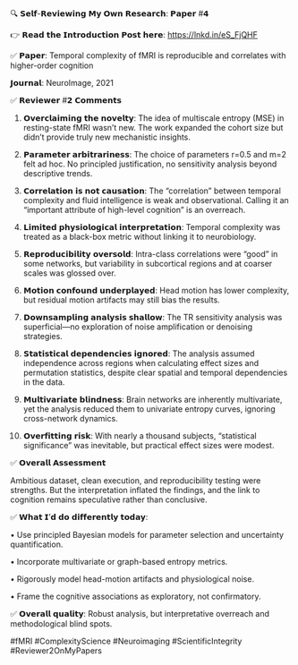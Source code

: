 🔍 𝗦𝗲𝗹𝗳-𝗥𝗲𝘃𝗶𝗲𝘄𝗶𝗻𝗴 𝗠𝘆 𝗢𝘄𝗻 𝗥𝗲𝘀𝗲𝗮𝗿𝗰𝗵: 𝗣𝗮𝗽𝗲𝗿 #𝟰



👉 𝗥𝗲𝗮𝗱 𝘁𝗵𝗲 𝗜𝗻𝘁𝗿𝗼𝗱𝘂𝗰𝘁𝗶𝗼𝗻 𝗣𝗼𝘀𝘁 𝗵𝗲𝗿𝗲: https://lnkd.in/eS_FjQHF



✅ 𝗣𝗮𝗽𝗲𝗿: Temporal complexity of fMRI is reproducible and correlates with higher-order cognition

𝗝𝗼𝘂𝗿𝗻𝗮𝗹: NeuroImage, 2021



✅ 𝗥𝗲𝘃𝗶𝗲𝘄𝗲𝗿 #𝟮 𝗖𝗼𝗺𝗺𝗲𝗻𝘁𝘀



1. 𝗢𝘃𝗲𝗿𝗰𝗹𝗮𝗶𝗺𝗶𝗻𝗴 𝘁𝗵𝗲 𝗻𝗼𝘃𝗲𝗹𝘁𝘆: The idea of multiscale entropy (MSE) in resting-state fMRI wasn’t new. The work expanded the cohort size but didn’t provide truly new mechanistic insights.



2. 𝗣𝗮𝗿𝗮𝗺𝗲𝘁𝗲𝗿 𝗮𝗿𝗯𝗶𝘁𝗿𝗮𝗿𝗶𝗻𝗲𝘀𝘀: The choice of parameters r=0.5 and m=2 felt ad hoc. No principled justification, no sensitivity analysis beyond descriptive trends.



3. 𝗖𝗼𝗿𝗿𝗲𝗹𝗮𝘁𝗶𝗼𝗻 𝗶𝘀 𝗻𝗼𝘁 𝗰𝗮𝘂𝘀𝗮𝘁𝗶𝗼𝗻: The “correlation” between temporal complexity and fluid intelligence is weak and observational. Calling it an “important attribute of high-level cognition” is an overreach.



4. 𝗟𝗶𝗺𝗶𝘁𝗲𝗱 𝗽𝗵𝘆𝘀𝗶𝗼𝗹𝗼𝗴𝗶𝗰𝗮𝗹 𝗶𝗻𝘁𝗲𝗿𝗽𝗿𝗲𝘁𝗮𝘁𝗶𝗼𝗻: Temporal complexity was treated as a black-box metric without linking it to neurobiology.



5. 𝗥𝗲𝗽𝗿𝗼𝗱𝘂𝗰𝗶𝗯𝗶𝗹𝗶𝘁𝘆 𝗼𝘃𝗲𝗿𝘀𝗼𝗹𝗱: Intra-class correlations were “good” in some networks, but variability in subcortical regions and at coarser scales was glossed over.



6. 𝗠𝗼𝘁𝗶𝗼𝗻 𝗰𝗼𝗻𝗳𝗼𝘂𝗻𝗱 𝘂𝗻𝗱𝗲𝗿𝗽𝗹𝗮𝘆𝗲𝗱: Head motion has lower complexity, but residual motion artifacts may still bias the results.



7. 𝗗𝗼𝘄𝗻𝘀𝗮𝗺𝗽𝗹𝗶𝗻𝗴 𝗮𝗻𝗮𝗹𝘆𝘀𝗶𝘀 𝘀𝗵𝗮𝗹𝗹𝗼𝘄: The TR sensitivity analysis was superficial—no exploration of noise amplification or denoising strategies.



8. 𝗦𝘁𝗮𝘁𝗶𝘀𝘁𝗶𝗰𝗮𝗹 𝗱𝗲𝗽𝗲𝗻𝗱𝗲𝗻𝗰𝗶𝗲𝘀 𝗶𝗴𝗻𝗼𝗿𝗲𝗱: The analysis assumed independence across regions when calculating effect sizes and permutation statistics, despite clear spatial and temporal dependencies in the data.



9. 𝗠𝘂𝗹𝘁𝗶𝘃𝗮𝗿𝗶𝗮𝘁𝗲 𝗯𝗹𝗶𝗻𝗱𝗻𝗲𝘀𝘀: Brain networks are inherently multivariate, yet the analysis reduced them to univariate entropy curves, ignoring cross-network dynamics.



10. 𝗢𝘃𝗲𝗿𝗳𝗶𝘁𝘁𝗶𝗻𝗴 𝗿𝗶𝘀𝗸: With nearly a thousand subjects, “statistical significance” was inevitable, but practical effect sizes were modest.



✅ 𝗢𝘃𝗲𝗿𝗮𝗹𝗹 𝗔𝘀𝘀𝗲𝘀𝘀𝗺𝗲𝗻𝘁

Ambitious dataset, clean execution, and reproducibility testing were strengths. But the interpretation inflated the findings, and the link to cognition remains speculative rather than conclusive.



✅ 𝗪𝗵𝗮𝘁 𝗜’𝗱 𝗱𝗼 𝗱𝗶𝗳𝗳𝗲𝗿𝗲𝗻𝘁𝗹𝘆 𝘁𝗼𝗱𝗮𝘆:

• Use principled Bayesian models for parameter selection and uncertainty quantification.

• Incorporate multivariate or graph-based entropy metrics.

• Rigorously model head-motion artifacts and physiological noise.

• Frame the cognitive associations as exploratory, not confirmatory.



✅ 𝗢𝘃𝗲𝗿𝗮𝗹𝗹 𝗾𝘂𝗮𝗹𝗶𝘁𝘆: Robust analysis, but interpretative overreach and methodological blind spots.



#fMRI #ComplexityScience #Neuroimaging #ScientificIntegrity #Reviewer2OnMyPapers
